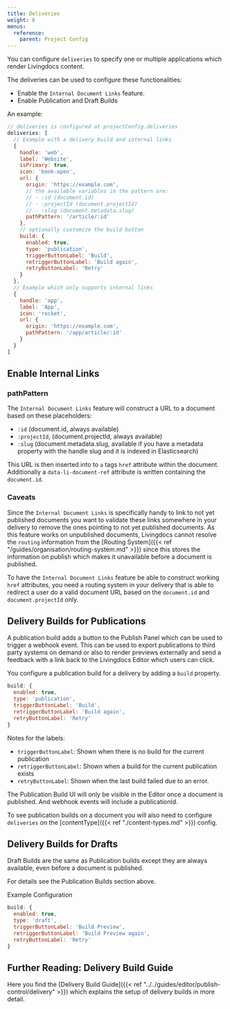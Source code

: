 ```yaml
---
title: Deliveries
weight: 6
menus:
  reference:
    parent: Project Config
---
```

You can configure `deliveries` to specify one or multiple applications which render Livingdocs content.

The deliveries can be used to configure these functionalities:
- Enable the `Internal Document Links` feature.
- Enable Publication and Draft Builds

An example:
```js
// deliveries is configured at projectConfig.deliveries
deliveries: [
  // Example with a delivery build and internal links
  {
    handle: 'web',
    label: 'Website',
    isPrimary: true,
    icon: 'book-open',
    url: {
      origin: 'https://example.com',
      // the available variables in the pattern are:
      // - :id (document.id)
      // - :projectId (document.projectId)
      // - :slug (document.metadata.slug)
      pathPattern: '/article/:id'
    },
    // optionally customize the build button
    build: {
      enabled: true,
      type: 'publication',
      triggerButtonLabel: 'Build',
      retriggerButtonLabel: 'Build again',
      retryButtonLabel: 'Retry'
    }
  },
  // Example which only supports internal links
  {
    handle: 'app',
    label: 'App',
    icon: 'rocket',
    url: {
      origin: 'https://example.com',
      pathPattern: '/app/article/:id'
    }
  }
]
```

## Enable Internal Links

### pathPattern

The `Internal Document Links` feature will construct a URL to a document based on these placeholders:

- `:id` (document.id, always available)
- `:projectId`, (document.projectId, always available)
- `:slug` (document.metadata.slug, available if you have a metadata property with the handle slug and it is indexed in Elasticsearch)

This URL is then inserted into to `a` tags `href` attribute within the document.
Additionally a `data-li-document-ref` attribute is written containing the `document.id`.

### Caveats

Since the `Internal Document Links` is specifically handy to link to not yet published documents you want to validate these links somewhere in your delivery to remove the ones pointing to not yet published documents.
As this feature works on unpublished documents, Livingdocs cannot resolve the `routing` information from the [Routing System]({{< ref "/guides/organisation/routing-system.md" >}}) since this stores the information on publish which makes it unavailable before a document is published.

To have the `Internal Document Links` feature be able to construct working `href` attributes, you need a routing system in your delivery that is able to redirect a user do a valid document URL based on the `document.id` and `document.projectId` only.

## Delivery Builds for Publications

A publication build adds a button to the Publish Panel which can be used to trigger a webhook event. This can be used to export publications to third party systems on demand or also to render previews externally and send a feedback with a link back to the Livingdocs Editor which users can click.

You configure a publication build for a delivery by adding a `build` property.

```js
build: {
  enabled: true,
  type: 'publication',
  triggerButtonLabel: 'Build',
  retriggerButtonLabel: 'Build again',
  retryButtonLabel: 'Retry'
}
```
Notes for the labels:
- `triggerButtonLabel`: Shown when there is no build for the current publication
- `retriggerButtonLabel`: Shown when a build for the current publication exists
- `retryButtonLabel`: Shown when the last build failed due to an error.

The Publication Build UI will only be visible in the Editor once a document is published. And webhook events will include a publicationId.

To see publication builds on a document you will also need to configure `deliveries` on the [contentType]({{< ref "./content-types.md" >}}) config.

## Delivery Builds for Drafts

Draft Builds are the same as Publication builds except they are always available, even before a document is published.

For details see the Publication Builds section above.

Example Configuration
```js
build: {
  enabled: true,
  type: 'draft',
  triggerButtonLabel: 'Build Preview',
  retriggerButtonLabel: 'Build Preview again',
  retryButtonLabel: 'Retry'
}
```

## Further Reading: Delivery Build Guide

Here you find the [Delivery Build Guide]({{< ref "../../guides/editor/publish-control/delivery" >}}) which explains the setup of delivery builds in more detail.
